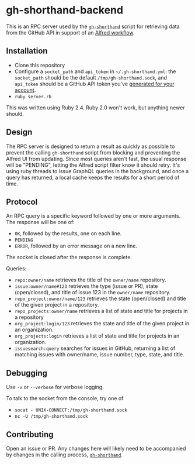 # gh-shorthand-backend

This is an RPC server used by the [`gh-shorthand`](https://github.com/zerowidth/gh-shorthand) script for retrieving data from the GitHub API in support of an [Alfred workflow](https://github.com/zerowidth/gh-shorthand.alfredworkflow).

## Installation

* Clone this repository
* Configure a `socket_path` and `api_token` in `~/.gh-shorthand.yml`: the `socket_path` should be the default `/tmp/gh-shorthand.sock`, and `api_token` should be a GitHub API token you've [generated for your account](https://github.com/settings/tokens).
* `ruby server.rb`

This was written using Ruby 2.4. Ruby 2.0 won't work, but anything newer should.

## Design

The RPC server is designed to return a result as quickly as possible to prevent the calling `gh-shorthand` script from blocking and preventing the Alfred UI from updating. Since most queries aren't fast, the usual response will be "PENDING", letting the Alfred script filter know it should retry. It's using ruby threads to issue GraphQL queries in the background, and once a query has returned, a local cache keeps the results for a short period of time.

## Protocol

An RPC query is a specific keyword followed by one or more arguments. The response will be one of:

* `OK`, followed by the results, one on each line.
* `PENDING`
* `ERROR`, followed by an error message on a new line.

The socket is closed after the response is complete.

Queries:

* `repo:owner/name` retrieves the title of the `owner/name` repository.
* `issue:owner/name#123` retrieves the type (issue or PR), state (open/closed), and title of issue 123 in the `owner/name` repository.
* `repo_project:owner/name/123` retrieves the state (open/closed) and title of the given project in a repository.
* `repo_projects:owner/name` retrieves a list of state and title for projects in a repository
* `org_project:login/123` retrieves the state and title of the given project in an organization.
* `org_projects:login` retrieves a list of state and title for projects in an organization.
* `issuesearch:query` searches for issues in GitHub, returning a list of matching issues with owner/name, issue number, type, state, and title.

## Debugging

Use `-v` or `--verbose` for verbose logging.

To talk to the socket from the console, try one of

* `socat - UNIX-CONNECT:/tmp/gh-shorthand.sock`
* `nc -U /tmp/gh-shorthand.sock`

## Contributing

Open an issue or PR. Any changes here will likely need to be accompanied by changes in the calling process, [`gh-shorthand`](https://github.com/zerowidth/gh-shorthand).